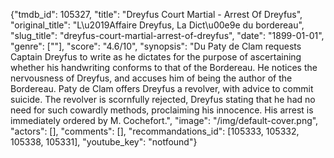 {"tmdb_id": 105327, "title": "Dreyfus Court Martial - Arrest Of Dreyfus", "original_title": "L\u2019Affaire Dreyfus, La Dict\u00e9e du bordereau", "slug_title": "dreyfus-court-martial-arrest-of-dreyfus", "date": "1899-01-01", "genre": [""], "score": "4.6/10", "synopsis": "Du Paty de Clam requests Captain Dreyfus to write as he dictates for the purpose of ascertaining whether his handwriting conforms to that of the Bordereau. He notices the nervousness of Dreyfus, and accuses him of being the author of the Bordereau. Paty de Clam offers Dreyfus a revolver, with advice to commit suicide. The revolver is scornfully rejected, Dreyfus stating that he had no need for such cowardly methods, proclaiming his innocence. His arrest is immediately ordered by M. Cochefort.", "image": "/img/default-cover.png", "actors": [], "comments": [], "recommandations_id": [105333, 105332, 105338, 105331], "youtube_key": "notfound"}